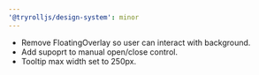 ```yaml
---
'@tryrolljs/design-system': minor
---
```


- Remove FloatingOverlay so user can interact with background.
- Add supoprt to manual open/close control.
- Tooltip max width set to 250px.
